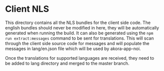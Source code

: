 # Client NLS

This directory contains all the NLS bundles for the client side code. The
english bundles should never be modified in here, they will be automatically generated
when running the build. It can also be generated
using the `npm run extract:messages` command to be sent for translations.
This will scan through the client side source code for messages and will populate
the messages in lang/en.json file which will be used by akora-app-noi.

Once the translations for supported languages are received, they need to be added
to lang directory and merged to the master branch.
